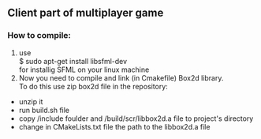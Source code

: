 ## Client part of multiplayer game
### How to compile:
1) use  
$ sudo apt-get install libsfml-dev  
for installig SFML on your linux machine
2) Now you need to compile and link (in Cmakefile) Box2d library.  
To do this use zip box2d file in the repository:
* unzip it
* run build.sh file
* copy /include foulder and /build/scr/libbox2d.a file to project's directory
* change in CMakeLists.txt file the path to the libbox2d.a file
